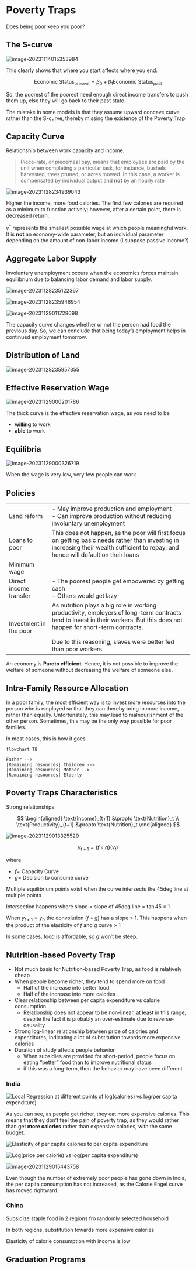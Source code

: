 # Poverty Traps

Does being poor keep you poor?

## The S-curve

![image-20231114015353984](./assets/image-20231114015353984.png)

This clearly shows that where you start affects where you end.

$$
\text{Economic Status}_\text{present} = \beta_0 + \beta_1 \text{Economic Status}_\text{past}
$$

So, the poorest of the poorest need enough direct income transfers to push them up, else they will go back to their past state.

The mistake in some models is that they assume upward concave curve rather than the S-curve, thereby missing the existence of the Poverty Trap.

## Capacity Curve

Relationship between work capacity and income.

> Piece-rate, or piecemeal pay, means that employees are paid by the unit when completing a particular task, for instance, bushels harvested, trees pruned, or acres mowed. In this case, a worker is compensated by individual output and **not** by an hourly rate

![image-20231128234939043](./assets/image-20231128234939043.png)

Higher the income, more food calories. The first few calories are required as a minimum to function actively; however, after a certain point, there is decreased return.

$v^*$ represents the smallest possible wage at which people meaningful work. It is **not** an economy-wide parameter, but an individual parameter depending on the amount of non-labor income (I suppose passive income?)

## Aggregate Labor Supply

Involuntary unemployment occurs when the economics forces maintain equilibrium due to balancing labor demand and labor supply.

![image-20231128235122367](./assets/image-20231128235122367.png)

![image-20231128235946954](./assets/image-20231128235946954.png)

![image-20231129011729098](./assets/image-20231129011729098.png)

The capacity curve changes whether or not the person had food the previous day. So, we can conclude that being today’s employment helps in continued employment tomorrow.

## Distribution of Land

![image-20231128235957355](./assets/image-20231128235957355.png)

## Effective Reservation Wage

![image-20231129000201786](./assets/image-20231129000201786.png)

The thick curve is the effective reservation wage, as you need to be

- **willing** to work
- **able** to work

## Equilibria

![image-20231129000326719](./assets/image-20231129000326719.png)

When the wage is very low, very few people can work

## Policies

|                        |                                                              |
| ---------------------- | ------------------------------------------------------------ |
| Land reform            | - May improve production and employment<br />- Can improve production without reducing involuntary unemployment |
| Loans to poor          | This does not happen, as the poor will first focus on getting basic needs rather than investing in increasing their wealth sufficient to repay, and hence will default on their loans |
| Minimum wage           |                                                              |
| Direct income transfer | - The poorest people get empowered by getting cash<br />- Others would get lazy |
| Investment in the poor | As nutrition plays a big role in working productivity, employers of long-term contracts tend to invest in their workers. But this does not happen for short-term contracts.<br /><br />Due to this reasoning, slaves were better fed than poor workers. |

An economy is **Pareto efficient**. Hence, it is not possible to improve the welfare of someone without decreasing the welfare of someone else.

## Intra-Family Resource Allocation

In a poor family, the most efficient way is to invest more resources into the person who is employed so that they can thereby bring in more income, rather than equally. Unfortunately, this may lead to malnourishment of the other person. Sometimes, this may be the only way possible for poor families.

In most cases, this is how it goes

```mermaid
flowchart TB

Father -->
|Remaining resources| Children -->
|Remaining resources| Mother -->
|Remaining resources| Elderly
```

## Poverty Traps Characteristics

Strong relationships

$$
\begin{aligned}
\text{Income}_{t+1} &\propto \text{Nutrition}_t \\
\text{Productivity}_{t+1} &\propto \text{Nutrition}_t
\end{aligned}
$$

![image-20231129013325529](./assets/image-20231129013325529.png)

$$
y_{t+1} = (f \circ g)(y_t)
$$

where

- $f =$ Capacity Curve
- $g =$ Decision to consume curve

Multiple equilibrium points exist when the curve intersects the 45deg line at multiple points

Intersection happens where slope = slope of 45deg line = $\tan 45$ = 1

When $y_{t+1} = y_t$, the convolution $(f \circ g)$ has a slope > 1. This happens when the product of the elasticity of $f$ and $g$ curve > 1

In some cases, food is affordable, so $g$ won’t be steep.

## Nutrition-based Poverty Trap

- Not much basis for Nutrition-based Poverty Trap, as food is relatively cheap
- When people become richer, they tend to spend more on food
  - Half of the increase into better food
  - Half of the increase into more calories
- Clear relationship between per capita expenditure vs calorie consumption
  - Relationship does not appear to be non-linear, at least in this range, despite the fact it is probably an over-estimate due to reverse-causality
- Strong log-linear relationship between price of calories and expenditures, indicating a lot of substitution towards more expensive calories
- Duration of study affects people behavior
  - When subsidies are provided for short-period, people focus on eating “better” food than to improve nutritional status
  - if this was a long-term, then the behavior may have been different

### India

![Local Regression at different points of log(calories) vs log(per capita expenditure)](./assets/image-20231129014424156.png)

As you can see, as people get richer, they eat more expensive calories. This means that they don’t feel the pain of poverty trap, as they would rather than get **more calories** rather than expensive calories, with the same budget.

![Elasticity of per capita calories to per capita expenditure](./assets/image-20231129014601506.png)

![Log(price per calorie) vs log(per capita expenditure)](./assets/image-20231129014815124.png)

![image-20231129015443758](./assets/image-20231129015443758.png)

Even though the number of extremely poor people has gone down in India, the per capita consumption has not increased, as the Calorie Engel curve has moved rightward.

### China

Subsidize staple food in 2 regions fro randomly selected household

In both regions, substitution towards more expensive calories

Elasticity of calorie consumption with income is low

## Graduation Programs

